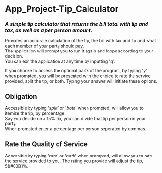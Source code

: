 # App_Project-Tip_Calculator
### ***A simple tip calculator that returns the bill total with tip and tax, as well as a per person amount.***

Provides an accurate calculation of the tip, the bill with tax and tip and what each member of your party should pay.  
The application will prompt you to run it again and loops according to your decision.  
You can exit the application at any time by inputting '*q*'.

If you choose to access the optional parts of the program, by typing '*y*' when prompted, you will be presented with the choice to rate the service provided, split the tip, or both.  Typing your answer will initiate these options.

## Obligation

Accessible by typing '*split*' or '*both*' when prompted, will allow you to itemize the tip, by percentage.  
Say you decide on a 15% tip, you can divide that tip per person in your party.  
When prompted enter a percentage per person seperated by commas.


## Rate the Quality of Service

Accessible by typing '*rate*' or '*both*' when prompted, will allow you to rate the service provided to you.
The rating you provide will adjust the tip, 5&#00B1%.
